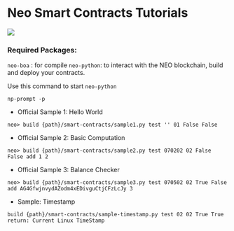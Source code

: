 # Neo Smart Contracts Tutorials
![](https://cdn-images-1.medium.com/max/1600/1*7Y1U77xY8Ml_U_pybkU6BA.png)

### Required Packages:
`neo-boa` : for compile
`neo-python`: to interact with the NEO blockchain, build and deploy your contracts.


Use this command to start `neo-python`
```
np-prompt -p
```


* Official Sample 1: Hello World
```
neo> build {path}/smart-contracts/sample1.py test '' 01 False False
```
* Official Sample 2: Basic Computation
```
neo> build {path}/smart-contracts/sample2.py test 070202 02 False False add 1 2
```

* Official Sample 3: Balance Checker
```
neo> build {path}/smart-contracts/sample3.py test 070502 02 True False add AG4GfwjnvydAZodm4xEDivguCtjCFzLcJy 3
```

* Sample: Timestamp
```
build {path}/smart-contracts/sample-timestamp.py test 02 02 True True
return: Current Linux TimeStamp
```
